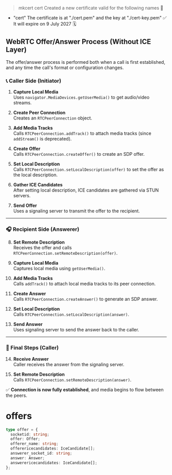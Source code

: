 > mkcert cert
> Created a new certificate valid for the following names 📜

- "cert"
  The certificate is at "./cert.pem" and the key at "./cert-key.pem" ✅
  It will expire on 9 July 2027 🗓

## WebRTC Offer/Answer Process (Without ICE Layer)

The offer/answer process is performed both when a call is first established, and any time the call's format or configuration changes.

### 📞 Caller Side (Initiator)

1. **Capture Local Media**  
   Uses `navigator.MediaDevices.getUserMedia()` to get audio/video streams.

2. **Create Peer Connection**  
   Creates an `RTCPeerConnection` object.

3. **Add Media Tracks**  
   Calls `RTCPeerConnection.addTrack()` to attach media tracks (since `addStream()` is deprecated).

4. **Create Offer**  
   Calls `RTCPeerConnection.createOffer()` to create an SDP offer.

5. **Set Local Description**  
   Calls `RTCPeerConnection.setLocalDescription(offer)` to set the offer as the local description.

6. **Gather ICE Candidates**  
   After setting local description, ICE candidates are gathered via STUN servers.

7. **Send Offer**  
   Uses a signaling server to transmit the offer to the recipient.

---

### 🎧 Recipient Side (Answerer)

8. **Set Remote Description**  
   Receives the offer and calls `RTCPeerConnection.setRemoteDescription(offer)`.

9. **Capture Local Media**  
   Captures local media using `getUserMedia()`.

10. **Add Media Tracks**  
    Calls `addTrack()` to attach local media tracks to its peer connection.

11. **Create Answer**  
    Calls `RTCPeerConnection.createAnswer()` to generate an SDP answer.

12. **Set Local Description**  
    Calls `RTCPeerConnection.setLocalDescription(answer)`.

13. **Send Answer**  
    Uses signaling server to send the answer back to the caller.

---

### 🔁 Final Steps (Caller)

14. **Receive Answer**  
    Caller receives the answer from the signaling server.

15. **Set Remote Description**  
    Calls `RTCPeerConnection.setRemoteDescription(answer)`.

✅ **Connection is now fully established**, and media begins to flow between the peers.

# offers

```typescript
type offer = {
  socketid: string;
  offer: Offer;
  offerer_name: string;
  offerericecandidates: IceCandidate[];
  answerer_socket_id: string;
  answer: Answer;
  answerericecandidates: IceCandidate[];
};
```
